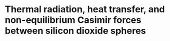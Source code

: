# Thermal radiation, heat transfer, and non-equilibrium Casimir forces between silicon dioxide spheres

<a name="SingleSphere"></a>

<a name="TwoSpheres"></a>
